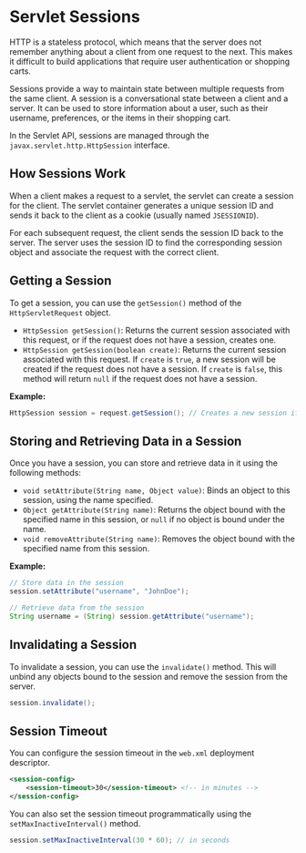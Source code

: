 # Servlet Sessions

HTTP is a stateless protocol, which means that the server does not remember anything about a client from one request to the next. This makes it difficult to build applications that require user authentication or shopping carts.

Sessions provide a way to maintain state between multiple requests from the same client. A session is a conversational state between a client and a server. It can be used to store information about a user, such as their username, preferences, or the items in their shopping cart.

In the Servlet API, sessions are managed through the `javax.servlet.http.HttpSession` interface.

## How Sessions Work

When a client makes a request to a servlet, the servlet can create a session for the client. The servlet container generates a unique session ID and sends it back to the client as a cookie (usually named `JSESSIONID`).

For each subsequent request, the client sends the session ID back to the server. The server uses the session ID to find the corresponding session object and associate the request with the correct client.

## Getting a Session

To get a session, you can use the `getSession()` method of the `HttpServletRequest` object.

-   `HttpSession getSession()`: Returns the current session associated with this request, or if the request does not have a session, creates one.
-   `HttpSession getSession(boolean create)`: Returns the current session associated with this request. If `create` is `true`, a new session will be created if the request does not have a session. If `create` is `false`, this method will return `null` if the request does not have a session.

**Example:**

```java
HttpSession session = request.getSession(); // Creates a new session if one doesn't exist
```

## Storing and Retrieving Data in a Session

Once you have a session, you can store and retrieve data in it using the following methods:

-   `void setAttribute(String name, Object value)`: Binds an object to this session, using the name specified.
-   `Object getAttribute(String name)`: Returns the object bound with the specified name in this session, or `null` if no object is bound under the name.
-   `void removeAttribute(String name)`: Removes the object bound with the specified name from this session.

**Example:**

```java
// Store data in the session
session.setAttribute("username", "JohnDoe");

// Retrieve data from the session
String username = (String) session.getAttribute("username");
```

## Invalidating a Session

To invalidate a session, you can use the `invalidate()` method. This will unbind any objects bound to the session and remove the session from the server.

```java
session.invalidate();
```

## Session Timeout

You can configure the session timeout in the `web.xml` deployment descriptor.

```xml
<session-config>
    <session-timeout>30</session-timeout> <!-- in minutes -->
</session-config>
```

You can also set the session timeout programmatically using the `setMaxInactiveInterval()` method.

```java
session.setMaxInactiveInterval(30 * 60); // in seconds
```
